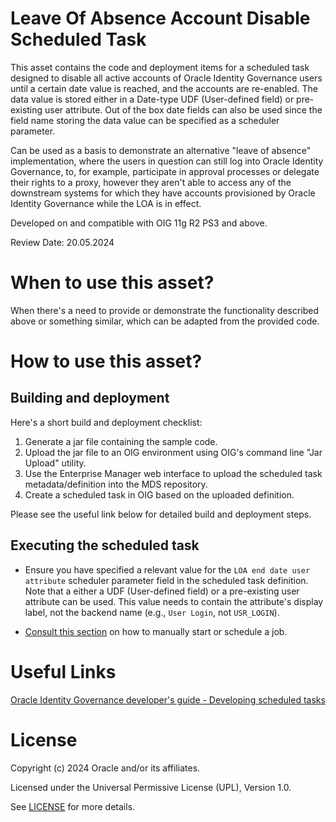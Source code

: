 # Leave Of Absence Account Disable Scheduled Task

This asset contains the code and deployment items for a scheduled task designed to disable all active accounts of Oracle Identity Governance users until a certain date value is reached, and the accounts are re-enabled. The data value is stored either in a Date-type UDF (User-defined field) or pre-existing user attribute. Out of the box date fields can also be used since the field name storing the data value can be specified as a scheduler parameter.

Can be used as a basis to demonstrate an alternative "leave of absence" implementation, where the users in question can still log into Oracle Identity Governance, to, for example, participate in approval processes or delegate their rights to a proxy, however they aren't able to access any of the downstream systems for which they have accounts provisioned by Oracle Identity Governance while the LOA is in effect.

Developed on and compatible with OIG 11g R2 PS3 and above.

Review Date: 20.05.2024

# When to use this asset?

When there's a need to provide or demonstrate the functionality described above or something similar, which can be adapted from the provided code.

# How to use this asset?

## Building and deployment

Here's a short build and deployment checklist:

1. Generate a jar file containing the sample code.
2. Upload the jar file to an OIG environment using OIG's command line "Jar Upload" utility.
3. Use the Enterprise Manager web interface to upload the scheduled task metadata/definition into the MDS repository.
4. Create a scheduled task in OIG based on the uploaded definition.

Please see the useful link below for detailed build and deployment steps.

## Executing the scheduled task

- Ensure you have specified a relevant value for the `LOA end date user attribute` scheduler parameter field in the scheduled task definition. Note that a either a UDF (User-defined field) or a pre-existing user attribute can be used. This value needs to contain the attribute's display label, not the backend name (e.g., `User Login`, not `USR_LOGIN`).

- [Consult this section](https://docs.oracle.com/en/middleware/idm/identity-governance/12.2.1.4/omusg/managing-jobs-1.html#GUID-71BB3623-AEE2-4F64-BBD4-D921DCA39D7C) on how to manually start or schedule a job.

# Useful Links

[Oracle Identity Governance developer's guide - Developing scheduled tasks](https://docs.oracle.com/en/middleware/idm/identity-governance/12.2.1.4/omdev/developing-scheduled-tasks.html#GUID-F62EF833-1E70-41FC-9DCC-C1EAB407D151)

# License

Copyright (c) 2024 Oracle and/or its affiliates.

Licensed under the Universal Permissive License (UPL), Version 1.0.

See [LICENSE](https://github.com/oracle-devrel/technology-engineering/blob/main/LICENSE) for more details.
